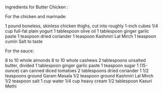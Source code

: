 Ingredients for Butter Chicken :

For the chicken and marinade:

1 pound boneless, skinless chicken thighs, cut into roughly 1-inch cubes
1/4 cup full-fat plain yogurt
1 tablespoon olive oil
1 tablespoon ginger garlic paste
1 teaspoon dried coriander
1 teaspoon Kashmiri Lal Mirch
1 teaspoon cumin
Salt to taste

For the sauce:

8 to 10 whole almonds
8 to 10 whole cashews
2 tablespoons unsalted butter, divided
1 tablespoon ginger garlic paste
1 teaspoon sugar
1 (15-ounce) can canned diced tomatoes
2 tablespoons dried coriander
1 1/2 teaspoons ground Garam Masala
1/2 teaspoon ground Kashmiri Lal Mirch
1/2 teaspoon salt
1 cup water
1/4 cup heavy cream
1/2 tablespoon Kasuri Methi